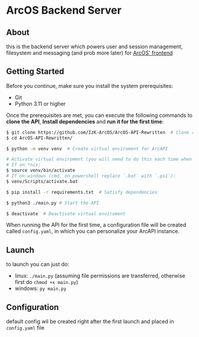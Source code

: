 # ArcOS Backend Server

## About

this is the backend server which powers user and session management,
filesystem and messaging (and prob more later) for [ArcOS' frontend](https://github.com/IzK-ArcOS/ArcOS-Frontend)

## Getting Started
Before you continue, make sure you install the system prerequisites:
- Git
- Python 3.11 or higher

Once the prerequisites are met, you can execute the following commands to **clone the API**, **Install dependencies** and **run it for the first time**:
```bash
$ git clone https://github.com/IzK-ArcOS/ArcOS-API-Rewritten  # Clone repository
$ cd ArcOS-API-Rewritten/

$ python -m venv venv  # Create virtual enviroment for ArcAPI

# Activate virtual enviroment (you will need to do this each time when launching ArcAPI)
# If on *nix:
$ source venv/bin/activate
# If on windows (cmd, on powershell replace `.bat` with `.ps1`):
$ venv/Scripts/activate.bat

$ pip install -r requirements.txt  # Satisfy dependencies

$ python3 ./main.py # Start the API

$ deactivate  # Deactivate virtual enviroment
```

When running the API for the first time, a configuration file will be created called `config.yaml`, in which you can personalize your ArcAPI instance.

## Launch

to launch you can just do:
- linux: `./main.py` (assuming file permissions are transferred, otherwise
first do `chmod +x main.py`)
- windows: `py main.py`

## Configuration

default config wil be created right after the first launch and placed in
`config.yaml` file
